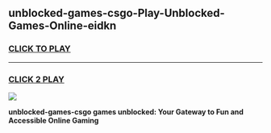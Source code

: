 
## unblocked-games-csgo-Play-Unblocked-Games-Online-eidkn
<h3>
<a href="https://premium76.site?title=unblocked-games-csgo&ref=25A">CLICK TO PLAY</a></h3>
<hr>

<h3>
<a href="https://premium76.site?title=unblocked-games-csgo&ref=25A">CLICK 2 PLAY</a>
  
</h3>

<a href="https://premium76.site?title=unblocked-games-csgo&ref=25A"><img src="https://clearcache.store/games.png"></a>


**unblocked-games-csgo games unblocked: Your Gateway to Fun and Accessible Online Gaming**
